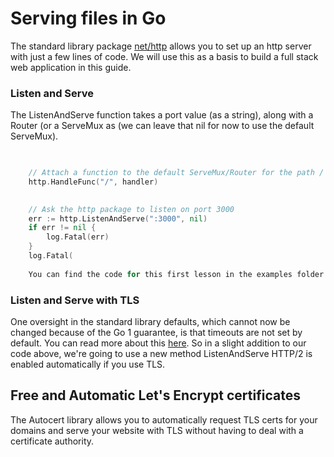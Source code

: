 # Serving files in Go

The standard library package [net/http](https://golang.org/pkg/net/http/) allows you to set up an http server with just a few lines of code. We will use this as a basis to build a full stack web application in this guide.

### Listen and Serve

The ListenAndServe function takes a port value \(as a string\), along with a Router \(or a ServeMux as  \(we can leave that nil for now to use the default ServeMux\).

```go

    
    // Attach a function to the default ServeMux/Router for the path / (and any path under it)
    http.HandleFunc("/", handler)

    
    // Ask the http package to listen on port 3000
    err := http.ListenAndServe(":3000", nil)
    if err != nil {
        log.Fatal(err)
    }
    log.Fatal(
    
    You can find the code for this first lesson in the examples folder of this repo. Open the first file and paste in the code above, then run it with go run serve.go.
```

### Listen and Serve with TLS

One oversight in the standard library defaults, which cannot now be changed because of the Go 1 guarantee, is that timeouts are not set by default. You can read more about this [here](https://blog.cloudflare.com/exposing-go-on-the-internet/). So in a slight addition to our code above, we're going to use a new method ListenAndServe HTTP/2 is enabled automatically if you use TLS.

## Free and Automatic Let's Encrypt certificates

The Autocert library allows you to automatically request TLS certs for your domains and serve your website with TLS without having to deal with a certificate authority.

